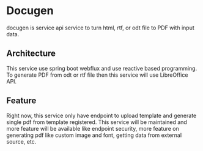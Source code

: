 # Docugen

docugen is service api service to turn html, rtf, or odt file to PDF with input data.

## Architecture

This service use spring boot webflux and use reactive based programming. To generate PDF from odt or rtf file then this service will use LibreOffice API.

## Feature

Right now, this service only have endpoint to upload template and generate single pdf from template registered. This service will be maintained and more feature will be available like endpoint security, more feature on generating pdf like custom image and font, getting data from external source, etc. 